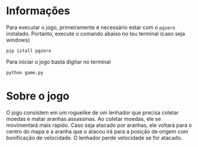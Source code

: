 # Informações


Para executar o jogo, primeiramente é necessário estar com o `pgzero` instalado.
Portanto, execute o comando abaixo no teu terminal (caso seja windows)
```
pip istall pgzero
```


Para iniciar o jogo basta digitar no terminal
```
python game.py
```



# Sobre o jogo
O jogo consistem em um roguelike de um lenhador que precisa coletar moedas e matar
aranhas assassinas. Ao coletar moedas, ele se movimentará mais rápido. Caso seja
atacado por aranhas, ele voltará para o centro do mapa e a aranha que o atacou irá
para a posição de origem com bonificação de velocidade. O lenhador perde velocidade
se for atacado.